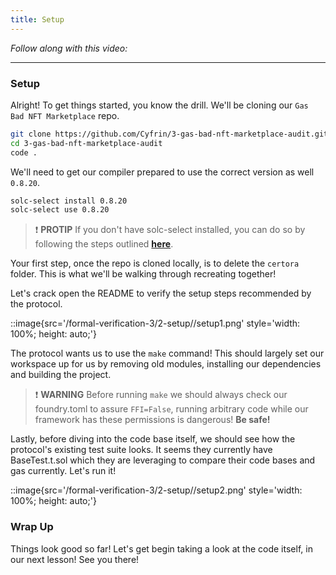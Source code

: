 ```yaml
---
title: Setup
---
```


_Follow along with this video:_

---

### Setup

Alright! To get things started, you know the drill. We'll be cloning our `Gas Bad NFT Marketplace` repo.

```bash
git clone https://github.com/Cyfrin/3-gas-bad-nft-marketplace-audit.git
cd 3-gas-bad-nft-marketplace-audit
code .
```

We'll need to get our compiler prepared to use the correct version as well `0.8.20`.

```bash
solc-select install 0.8.20
solc-select use 0.8.20
```

> ❗ **PROTIP**
> If you don't have solc-select installed, you can do so by following the steps outlined [**here**](https://github.com/crytic/solc-select).

Your first step, once the repo is cloned locally, is to delete the `certora` folder. This is what we'll be walking through recreating together!

Let's crack open the README to verify the setup steps recommended by the protocol.

::image{src='/formal-verification-3/2-setup//setup1.png' style='width: 100%; height: auto;'}

The protocol wants us to use the `make` command! This should largely set our workspace up for us by removing old modules, installing our dependencies and building the project.

> ❗ **WARNING**
> Before running `make` we should always check our foundry.toml to assure `FFI=False`, running arbitrary code while our framework has these permissions is dangerous! **Be safe!**

Lastly, before diving into the code base itself, we should see how the protocol's existing test suite looks. It seems they currently have BaseTest.t.sol which they are leveraging to compare their code bases and gas currently. Let's run it!

::image{src='/formal-verification-3/2-setup//setup2.png' style='width: 100%; height: auto;'}

### Wrap Up

Things look good so far! Let's get begin taking a look at the code itself, in our next lesson! See you there!
